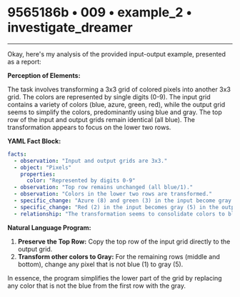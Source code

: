 # 9565186b • 009 • example_2 • investigate_dreamer

---
Okay, here's my analysis of the provided input-output example, presented as a report:

**Perception of Elements:**

The task involves transforming a 3x3 grid of colored pixels into another 3x3 grid. The colors are represented by single digits (0-9). The input grid contains a variety of colors (blue, azure, green, red), while the output grid seems to simplify the colors, predominantly using blue and gray. The top row of the input and output grids remain identical (all blue). The transformation appears to focus on the lower two rows.

**YAML Fact Block:**



```yaml
facts:
  - observation: "Input and output grids are 3x3."
  - object: "Pixels"
    properties:
      color: "Represented by digits 0-9"
  - observation: "Top row remains unchanged (all blue/1)."
  - observation: "Colors in the lower two rows are transformed."
  - specific_change: "Azure (8) and green (3) in the input become gray (5) in the output."
  - specific_change: "Red (2) in the input becomes gray (5) in the output."
  - relationship: "The transformation seems to consolidate colors to blue (1) and gray (5)."
```



**Natural Language Program:**

1.  **Preserve the Top Row:** Copy the top row of the input grid directly to the output grid.
2.  **Transform other colors to Gray:** For the remaining rows (middle and bottom), change any pixel that is not blue (1) to gray (5).

In essence, the program simplifies the lower part of the grid by replacing any color that is not the blue from the first row with the gray.

